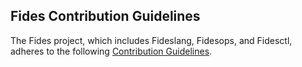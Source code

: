 ## Fides Contribution Guidelines

The Fides project, which includes Fideslang, Fidesops, and Fidesctl, adheres to the following [Contribution Guidelines](https://ethyca.github.io/fides/development/overview/).
